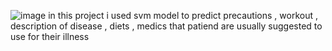 ![image](https://github.com/user-attachments/assets/a40972bb-766b-4139-afe5-e7a6c28bb60a)
in this project i used svm model to predict precautions , workout , description of disease , diets , medics that patiend are usually suggested to use for their illness

